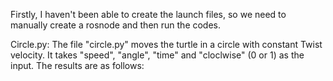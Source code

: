 Firstly, I haven't been able to create the launch files, so we need to manually create a rosnode and then run the codes.

Circle.py:
The file "circle.py" moves the turtle in a circle with constant Twist velocity.
It takes "speed", "angle", "time" and "cloclwise" (0 or 1) as the input.
The results are as follows:



